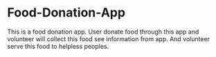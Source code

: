 # Food-Donation-App
This is a food donation app. User donate food through this app and volunteer will collect this food see information from app. And volunteer serve this food to helpless peoples.

